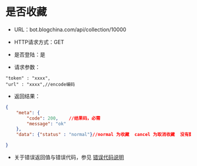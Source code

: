 # 是否收藏

- URL：bot.blogchina.com/api/collection/10000

- HTTP请求方式：GET

- 是否登陆：是

- 请求参数：
```
"token" : "xxxx",
"url" : "xxxx",//encode编码
```
 

- 返回结果：

```json
{
    "meta": {
        "code": 200,    //结果码，必需
        "message": "ok"
    },
    "data": {"status" : "normal"}//normal 为收藏  cancel 为取消收藏  没有数据则为空

}

```

- 关于错误返回值与错误代码，参见 [错误代码说明](../README.md)